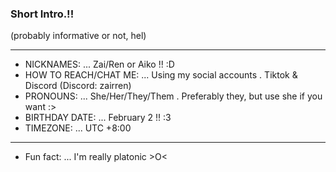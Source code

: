 ### Short Intro.!!
(probably informative or not, hel)
___
-  NICKNAMES: ...   Zai/Ren or Aiko !! :D
-  HOW TO REACH/CHAT ME: ...   Using my social accounts . Tiktok & Discord (Discord: zairren)
-  PRONOUNS: ...   She/Her/They/Them . Preferably they, but use she if you want :>
-  BIRTHDAY DATE: ...   February 2 !! :3
-  TIMEZONE: ...   UTC +8:00
___
-  Fun fact: ...   I'm really platonic >O<

<!--
**go1qjo/go1qjo** is a ✨ _special_ ✨ repository because its `README.md` (this file) appears on your GitHub profile.

Here are some ideas to get you started:

- 🔭 I’m currently working on ...
- 🌱 I’m currently learning ...
- 👯 I’m looking to collaborate on ...
- 🤔 I’m looking for help with ...
- 💬 Ask me about ...
- 📫 How to reach me: ...
- 😄 Pronouns: ...
- ⚡ Fun fact: ...
-->
